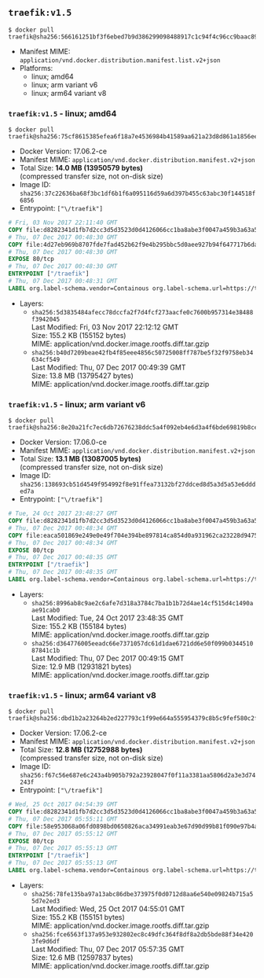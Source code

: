 ## `traefik:v1.5`

```console
$ docker pull traefik@sha256:566161251bf3f6ebed7b9d386299098488917c1c94f4c96cc9baac8910cb53e7
```

-	Manifest MIME: `application/vnd.docker.distribution.manifest.list.v2+json`
-	Platforms:
	-	linux; amd64
	-	linux; arm variant v6
	-	linux; arm64 variant v8

### `traefik:v1.5` - linux; amd64

```console
$ docker pull traefik@sha256:75cf8615385efea6f18a7e4536984b41589aa621a23d8d861a1856ee8c6fde94
```

-	Docker Version: 17.06.2-ce
-	Manifest MIME: `application/vnd.docker.distribution.manifest.v2+json`
-	Total Size: **14.0 MB (13950579 bytes)**  
	(compressed transfer size, not on-disk size)
-	Image ID: `sha256:37c22636ba68f3bc1df6b1f6a095116d59a6d397b455c63abc30f144518f6856`
-	Entrypoint: `["\/traefik"]`

```dockerfile
# Fri, 03 Nov 2017 22:11:40 GMT
COPY file:d8282341d1fb7d2cc3d5d3523d0d4126066cc1ba8abe3f0047a459b3a63a5653 in /etc/ssl/certs/ 
# Thu, 07 Dec 2017 00:48:30 GMT
COPY file:4d27eb969b8707fde7fad452b62f9e4b295bbc5d0aee927b94f647717b6da816 in / 
# Thu, 07 Dec 2017 00:48:30 GMT
EXPOSE 80/tcp
# Thu, 07 Dec 2017 00:48:30 GMT
ENTRYPOINT ["/traefik"]
# Thu, 07 Dec 2017 00:48:31 GMT
LABEL org.label-schema.vendor=Containous org.label-schema.url=https://traefik.io org.label-schema.name=Traefik org.label-schema.description=A modern reverse-proxy org.label-schema.version=v1.5.0-rc2 org.label-schema.docker.schema-version=1.0
```

-	Layers:
	-	`sha256:5d3835484afecc78dccfa2f7d4fcf273aacfe0c7600b957314e38488f3942045`  
		Last Modified: Fri, 03 Nov 2017 22:12:12 GMT  
		Size: 155.2 KB (155152 bytes)  
		MIME: application/vnd.docker.image.rootfs.diff.tar.gzip
	-	`sha256:b40d7209beae42fb4f85eee4856c50725008ff787be5f32f9758eb34634cf549`  
		Last Modified: Thu, 07 Dec 2017 00:49:39 GMT  
		Size: 13.8 MB (13795427 bytes)  
		MIME: application/vnd.docker.image.rootfs.diff.tar.gzip

### `traefik:v1.5` - linux; arm variant v6

```console
$ docker pull traefik@sha256:8e20a21fc7ec6db72676238ddc5a4f092eb4e6d3a4f6bde69819b8ceaaaa785c
```

-	Docker Version: 17.06.0-ce
-	Manifest MIME: `application/vnd.docker.distribution.manifest.v2+json`
-	Total Size: **13.1 MB (13087005 bytes)**  
	(compressed transfer size, not on-disk size)
-	Image ID: `sha256:138693cb51d4549f954992f8e91ffea73132bf27ddced8d5a3d5a53e6ddded7a`
-	Entrypoint: `["\/traefik"]`

```dockerfile
# Tue, 24 Oct 2017 23:48:27 GMT
COPY file:d8282341d1fb7d2cc3d5d3523d0d4126066cc1ba8abe3f0047a459b3a63a5653 in /etc/ssl/certs/ 
# Thu, 07 Dec 2017 00:48:34 GMT
COPY file:eaca501869e249e0e49f704e394be897814ca854d0a931962ca23228d9475288 in / 
# Thu, 07 Dec 2017 00:48:34 GMT
EXPOSE 80/tcp
# Thu, 07 Dec 2017 00:48:35 GMT
ENTRYPOINT ["/traefik"]
# Thu, 07 Dec 2017 00:48:35 GMT
LABEL org.label-schema.vendor=Containous org.label-schema.url=https://traefik.io org.label-schema.name=Traefik org.label-schema.description=A modern reverse-proxy org.label-schema.version=v1.5.0-rc2 org.label-schema.docker.schema-version=1.0
```

-	Layers:
	-	`sha256:8996ab8c9ae2c6afe7d318a3784c7ba1b1b72d4ae14cf515d4c1490aae91cab0`  
		Last Modified: Tue, 24 Oct 2017 23:48:35 GMT  
		Size: 155.2 KB (155184 bytes)  
		MIME: application/vnd.docker.image.rootfs.diff.tar.gzip
	-	`sha256:d364776005eeadc66e7371057dc61d1dae6721dd6e50f099b034451087841c1b`  
		Last Modified: Thu, 07 Dec 2017 00:49:15 GMT  
		Size: 12.9 MB (12931821 bytes)  
		MIME: application/vnd.docker.image.rootfs.diff.tar.gzip

### `traefik:v1.5` - linux; arm64 variant v8

```console
$ docker pull traefik@sha256:dbd1b2a23264b2ed227793c1f99e664a555954379c8b5c9fef580c2f97cf41c9
```

-	Docker Version: 17.06.2-ce
-	Manifest MIME: `application/vnd.docker.distribution.manifest.v2+json`
-	Total Size: **12.8 MB (12752988 bytes)**  
	(compressed transfer size, not on-disk size)
-	Image ID: `sha256:f67c56e687e6c243a4b905b792a23928047f0f11a3381aa5806d2a3e3d74243f`
-	Entrypoint: `["\/traefik"]`

```dockerfile
# Wed, 25 Oct 2017 04:54:39 GMT
COPY file:d8282341d1fb7d2cc3d5d3523d0d4126066cc1ba8abe3f0047a459b3a63a5653 in /etc/ssl/certs/ 
# Thu, 07 Dec 2017 05:55:11 GMT
COPY file:58e953068a06fd0898bd0650826aca34991eab3e67d90d99b81f090e97b4a443 in / 
# Thu, 07 Dec 2017 05:55:12 GMT
EXPOSE 80/tcp
# Thu, 07 Dec 2017 05:55:13 GMT
ENTRYPOINT ["/traefik"]
# Thu, 07 Dec 2017 05:55:13 GMT
LABEL org.label-schema.vendor=Containous org.label-schema.url=https://traefik.io org.label-schema.name=Traefik org.label-schema.description=A modern reverse-proxy org.label-schema.version=v1.5.0-rc2 org.label-schema.docker.schema-version=1.0
```

-	Layers:
	-	`sha256:78fe135ba97a13abc86dbe373975f0d0712d8aa6e540e09824b715a55d7e2ed3`  
		Last Modified: Wed, 25 Oct 2017 04:55:01 GMT  
		Size: 155.2 KB (155151 bytes)  
		MIME: application/vnd.docker.image.rootfs.diff.tar.gzip
	-	`sha256:fce6563f137a953e932802ec8c49dfc364f8df8a2db5bde88f34e4203fe9d6df`  
		Last Modified: Thu, 07 Dec 2017 05:57:35 GMT  
		Size: 12.6 MB (12597837 bytes)  
		MIME: application/vnd.docker.image.rootfs.diff.tar.gzip
